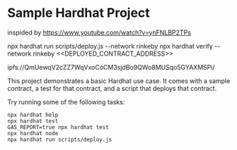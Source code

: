 # Sample Hardhat Project

inspided by https://www.youtube.com/watch?v=ynFNLBP2TPs

npx hardhat run scripts/deploy.js --network rinkeby
npx hardhat verify --network rinkeby <<DEPLOYED_CONTRACT_ADDRESS>>

ipfs://QmUewqV2cZZ7WqVxoCoCM3sjdBo9QWo8MUSqo5GYAXMSPi/

This project demonstrates a basic Hardhat use case. It comes with a sample contract, a test for that contract, and a script that deploys that contract.

Try running some of the following tasks:

```shell
npx hardhat help
npx hardhat test
GAS_REPORT=true npx hardhat test
npx hardhat node
npx hardhat run scripts/deploy.js
```
